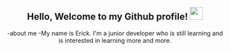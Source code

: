 
<div align="center">
<h2> Hello, Welcome to my Github profile! <img src="https://github.com/abdoachhoubi/abdoachhoubi/blob/main/gifs/Hi.gif" width="30"></h2>

-about me
-My name is Erick. I'm a junior developer who is still learning and is interested in learning more and more.



